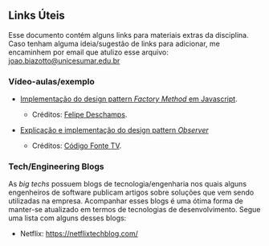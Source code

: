 ## Links Úteis
Esse documento contém alguns links para materiais extras da disciplina. Caso tenham alguma ideia/sugestão de links para adicionar, me encaminhem por email que atulizo esse arquivo: joao.biazotto@unicesumar.edu.br

### Vídeo-aulas/exemplo
- [Implementação do design pattern *Factory Method* em Javascript](https://www.youtube.com/watch?v=arAz2Ff8s88). 
    + Créditos: [Felipe Deschamps](https://www.youtube.com/@FilipeDeschamps).

- [Explicação e implementação do design pattern *Observer*](https://www.youtube.com/watch?v=ioYkXh8NhKc)
    + Créditos: [Código Fonte TV](https://www.youtube.com/@codigofontetv).



### Tech/Engineering Blogs
As *big techs* possuem blogs de tecnologia/engenharia nos quais alguns engenheiros de software publicam artigos sobre soluções que vem sendo utilizadas na empresa. Acompanhar esses blogs é uma ótima forma de manter-se atualizado em termos de tecnologias de desenvolvimento. Segue uma lista com alguns desses blogs:

- Netflix: https://netflixtechblog.com/
